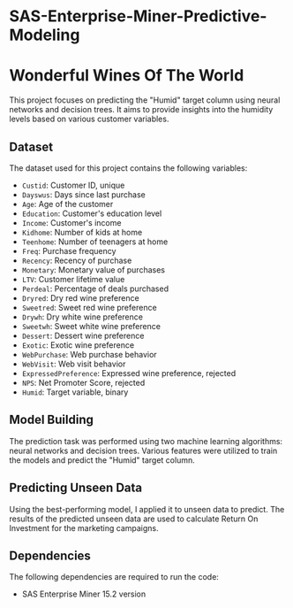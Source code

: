# SAS-Enterprise-Miner-Predictive-Modeling 

# Wonderful Wines Of The World 

This project focuses on predicting the "Humid" target column using neural networks and decision trees. It aims to provide insights into the humidity levels based on various customer variables.

## Dataset

The dataset used for this project contains the following variables:

- `Custid`: Customer ID, unique
- `Dayswus`: Days since last purchase
- `Age`: Age of the customer
- `Education`: Customer's education level
- `Income`: Customer's income
- `Kidhome`: Number of kids at home
- `Teenhome`: Number of teenagers at home
- `Freq`: Purchase frequency
- `Recency`: Recency of purchase
- `Monetary`: Monetary value of purchases
- `LTV`: Customer lifetime value
- `Perdeal`: Percentage of deals purchased
- `Dryred`: Dry red wine preference
- `Sweetred`: Sweet red wine preference
- `Drywh`: Dry white wine preference
- `Sweetwh`: Sweet white wine preference
- `Dessert`: Dessert wine preference
- `Exotic`: Exotic wine preference
- `WebPurchase`: Web purchase behavior
- `WebVisit`: Web visit behavior
- `ExpressedPreference`: Expressed wine preference, rejected
- `NPS`: Net Promoter Score, rejected
- `Humid`: Target variable, binary

## Model Building

The prediction task was performed using two machine learning algorithms: neural networks and decision trees. Various features were utilized to train the models and predict the "Humid" target column.

## Predicting Unseen Data

Using the best-performing model, I applied it to unseen data to predict. The results of the predicted unseen data are used to calculate Return On Investment for the marketing campaigns. 

## Dependencies

The following dependencies are required to run the code:

- SAS Enterprise Miner 15.2 version

